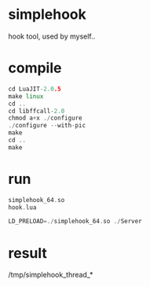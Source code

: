 # simplehook
hook tool, used by myself..

# compile
```cpp
cd LuaJIT-2.0.5
make linux
cd ..
cd libffcall-2.0
chmod a+x ./configure
./configure --with-pic
make
cd ..
make
```
# run
```cpp
simplehook_64.so
hook.lua

LD_PRELOAD=./simplehook_64.so ./Server
```

# result
/tmp/simplehook_thread_*

